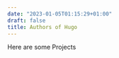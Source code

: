 ```yaml
---
date: "2023-01-05T01:15:29+01:00"
draft: false
title: Authors of Hugo
---
```

Here are some Projects